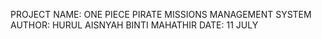 
PROJECT NAME: ONE PIECE PIRATE MISSIONS MANAGEMENT SYSTEM
AUTHOR: HURUL AISNYAH BINTI MAHATHIR
DATE: 11 JULY
